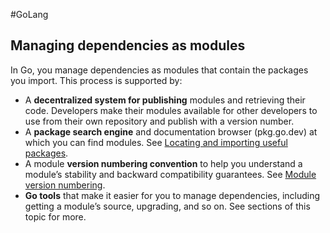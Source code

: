 #GoLang 
## Managing dependencies as modules

In Go, you manage dependencies as modules that contain the packages you import. This process is supported by:

-   A **decentralized system for publishing** modules and retrieving their code. Developers make their modules available for other developers to use from their own repository and publish with a version number.
-   A **package search engine** and documentation browser (pkg.go.dev) at which you can find modules. See [Locating and importing useful packages](https://go.dev/doc/modules/managing-dependencies#locating_packages).
-   A module **version numbering convention** to help you understand a module’s stability and backward compatibility guarantees. See [Module version numbering](https://go.dev/doc/modules/version-numbers).
-   **Go tools** that make it easier for you to manage dependencies, including getting a module’s source, upgrading, and so on. See sections of this topic for more.